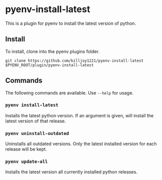 # pyenv-install-latest

This is a plugin for pyenv to install the latest version of python.

## Install

To install, clone into the pyenv plugins folder.

```
git clone https://github.com/killjoy1221/pyenv-install-latest $PYENV_ROOT/plugin/pyenv-install-latest
```

## Commands

The following commands are available. Use `--help` for usage.

### `pyenv install-latest`

Installs the latest python version. If an argument is given, will install the
latest version of that release.

### `pyenv uninstall-outdated`

Uninstalls all outdated versions. Only the latest installed version for each
release will be kept.

### `pyenv update-all`

Installs the latest version all currently installed python releases.
